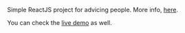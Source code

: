Simple ReactJS project for advicing people. More info, [here](https://www.youtube.com/watch?v=o5CdCETh8cQ).

You can check the [live demo](https://boring-brattain-9e5e58.netlify.app/) as well.
